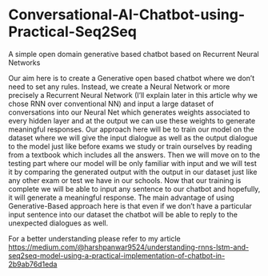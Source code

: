 # Conversational-AI-Chatbot-using-Practical-Seq2Seq
A simple open domain generative based chatbot based on Recurrent Neural Networks

Our aim here is to create a Generative open based chatbot where we don’t need to set any rules. Instead, we create a Neural Network or more precisely a Recurrent Neural Network (I’ll explain later in this article why we chose RNN over conventional NN) and input a large dataset of conversations into our Neural Net which generates weights associated to every hidden layer and at the output we can use these weights to generate meaningful responses. Our approach here will be to train our model on the dataset where we will give the input dialogue as well as the output dialogue to the model just like before exams we study or train ourselves by reading from a textbook which includes all the answers. Then we will move on to the testing part where our model will be only familiar with input and we will test it by comparing the generated output with the output in our dataset just like any other exam or test we have in our schools. Now that our training is complete we will be able to input any sentence to our chatbot and hopefully, it will generate a meaningful response. The main advantage of using Generative-Based approach here is that even if we don’t have a particular input sentence into our dataset the chatbot will be able to reply to the unexpected dialogues as well.

For a better understanding please refer to my article https://medium.com/@harshpanwar9524/understanding-rnns-lstm-and-seq2seq-model-using-a-practical-implementation-of-chatbot-in-2b9ab76d1eda

